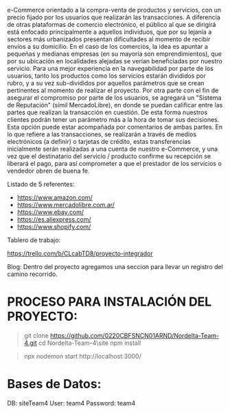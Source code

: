 e-Commerce orientado a la compra-venta de productos y servicios, con un precio fijado por los usuarios que realizarán las transacciones.
A diferencia de otras plataformas de comercio electrónico, el público al que se dirigirá está enfocado principalmente a aquellos individuos, que por su lejanía a sectores más urbanizados presentan dificultades al momento de recibir envíos a su domicilio. En el caso de los comercios, la idea es apuntar a pequeñas y medianas empresas (en su mayoría son emprendimientos), que por su ubicación en localidades alejadas se verían beneficiadas por nuestro servicio.
Para una mejor experiencia en la navegabilidad por parte de los usuarios, tanto los productos como los servicios estarán divididos por rubro, y a su vez sub-divididos por aquellos parámetros que se crean pertinentes al momento de realizar el proyecto.
Por otra parte con el fin de asegurar el compromiso por parte de los usuarios, se agregará un "Sistema de Reputación" (símil MercadoLibre), en donde se puedan calificar entre las partes que realizan la transacción en cuestión. De esta forma nuestros clientes podrán tener un parámetro más a la hora de tomar sus decisiones. Esta opción puede estar acompañada por comentarios de ambas partes.
En lo que refiere a las transacciones, se realizarán a través de medios electrónicos (a definir) o tarjetas de crédito, estas transferencias inicialmente serán realizadas a una cuenta de nuestro e-Commerce, y una vez que el destinatario del servicio / producto confirme su recepción se liberará el pago, para así comprometer a que el prestador de los servicios o vendedor obren de buena fe.

Listado de 5 referentes:
- https://www.amazon.com/
- https://www.mercadolibre.com.ar/
- https://www.ebay.com/
- https://es.aliexpress.com/
- https://www.shopify.com/

Tablero de trabajo:

https://trello.com/b/CLcabTD8/proyecto-integrador

Blog:
Dentro del proyecto agregamos una seccion para llevar un registro del camino recorrido.

PROCESO PARA INSTALACIÓN DEL PROYECTO:
======================================

> git clone https://github.com/0220CBFSNCN01ARND/Nordelta-Team-4.git
> cd Nordelta-Team-4\site
> npm install

> npx nodemon start
http://localhost:3000/

Bases de Datos:
==============
DB: siteTeam4
User: team4
Password: team4
